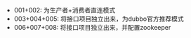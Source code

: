 + 001+002:    为生产者+消费者直连模式
+ 003+004+005:    将接口项目独立出来，为dubbo官方推荐模式
+ 006+007+008:    将接口项目独立出来，并配置zookeeper
